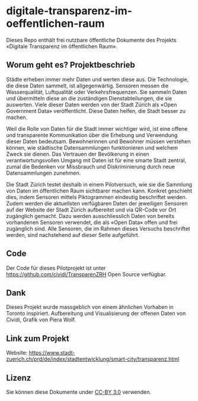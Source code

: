 # digitale-transparenz-im-oeffentlichen-raum
Dieses Repo enthält frei nutzbare öffentliche Dokumente des Projekts «Digitale Transparenz im öffentlichen Raum».

## Worum geht es? Projektbeschrieb
Städte erheben immer mehr Daten und werten diese aus. Die Technologie, die diese Daten sammelt, ist allgegenwärtig. Sensoren messen die Wasserqualität, Luftqualität oder Verkehrsfrequenzen. Sie sammeln Daten und übermitteln diese an die zuständigen Dienstabteilungen, die sie auswerten. Viele dieser Daten werden von der Stadt Zürich als «Open Government Data» veröffentlicht. Diese Daten helfen, die Stadt besser zu machen.

Weil die Rolle von Daten für die Stadt immer wichtiger wird, ist eine offene und transparente Kommunikation über die Erhebung und Verwendung dieser Daten bedeutsam. Bewohnerinnen und Bewohner müssen verstehen können, wie städtische Datensammlungen funktionieren und welchem Zweck sie dienen. Das Vertrauen der Bevölkerung in einen verantwortungsvollen Umgang mit Daten ist für eine smarte Stadt zentral, zumal die Bedenken vor Missbrauch und Diskriminierung durch neue Datensammlungen zunehmen.

Die Stadt Zürich testet deshalb in einem Pilotversuch, wie sie die Sammlung von Daten im öffentlichen Raum sichtbarer machen kann. Konkret geschieht dies, indem Sensoren mittels Piktogrammen eindeutig beschriftet werden. Zudem werden die aktuellsten verfügbaren Daten der jeweiligen Sensoren auf der Website der Stadt Zürich aufbereitet und via QR-Code vor Ort zugänglich gemacht. Dazu werden ausschliesslich Daten von bereits vorhandenen Sensoren verwendet, die als «Open Data» offen und frei zugänglich sind. Alle Sensoren, die im Rahmen dieses Versuchs beschriftet werden, sind nachstehend auf dieser Seite aufgeführt. 

## Code
Der Code für dieses Pilotprojekt ist unter https://github.com/cividi/TransparenZRH Open Source verfügbar. 

## Dank
Dieses Projekt wurde massgeblich von einem ähnlichen Vorhaben in Toronto inspiriert. Aufbereitung und Visualisierung der offenen Daten von Cividi, Grafik von Piera Wolf.

## Link zum Projekt
Website: https://www.stadt-zuerich.ch/prd/de/index/stadtentwicklung/smart-city/transparenz.html

## Lizenz
Sie können diese Dokumente under [CC-BY 3.0](https://creativecommons.org/licenses/by/3.0/) verwenden.
